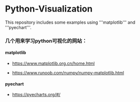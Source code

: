 # Python-Visualization
This repository includes some examples using '''matplotlib''' and '''pyechart'''.

### 几个用来学习python可视化的网站：

#### matplotlib

- https://www.matplotlib.org.cn/home.html

- https://www.runoob.com/numpy/numpy-matplotlib.html

#### pyechart

- https://pyecharts.org/#/
